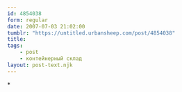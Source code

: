 ```yaml
---
id: 4854038
form: regular
date: 2007-07-03 21:02:00
tumblr: "https://untitled.urbansheep.com/post/4854038"
title:
tags:
    - post
    - контейнерный склад
layout: post-text.njk
---
```


<p>*</p>


